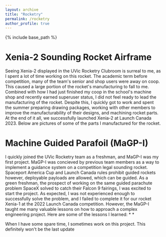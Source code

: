 ```yaml
---
layout: archive
title: "Rocketry"
permalink: /rocketry
author_profile: true
---
```


{% include base_path %}

Xenia-2 Sounding Rocket Airframe
======
Seeing Xenia-2 displayed in the UVic Rocketry Clubroom is surreal to me, as I spent a lot of time working on this rocket.
The academic term before competition, many of the team's senior and shop users were away on coop. This caused a large portion of the rocket's manufacturing to fall to me. Combined with how I had just finished my coop in the school's machine shop and recently earned superuser status, I did not feel ready to lead the manufacturing of the rocket. Despite this, I quickly got to work and spent the summer preparing drawing packages, working with other members to improve the manufacturability of their designs, and machining rocket parts. At the end of it all, we successfully launched Xenia-2 at Launch Canada 2023. Below are pictures of some of the parts I manufactured for the rocket.

Machine Guided Parafoil (MaGP-I)
======
I quickly joined the UVic Rocketry team as a freshman, and MaGP-I was my first project. MaGP-I was concieved by previous team members as a way to implement a guidance system on a competition legal sounding rocket. Spaceport America Cup and Launch Canada rules prohibit guided rockets however, deployable payloads are allowed, which can be guided. As a green freshman, the prospect of working on the same guided parachute problem SpaceX solved to catch their Falcon 9 fairings, I was excited to start the project. As expected, I was not experienced enough to successfully solve the problem, and I failed to complete it for our rocket Xenia-1 at the 2022 Launch Canada competition. However, the MaGP-I taught me many valuable lessons on how to approach a complex engineering project. Here are some of the lessons I learned:
*
*

When I have some spare time, I sometimes work on this project. This definitely won't be the last update